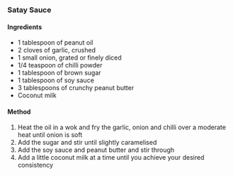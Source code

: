 ### Satay Sauce

#### Ingredients
 * 1 tablespoon of peanut oil
 * 2 cloves of garlic, crushed
 * 1 small onion, grated or finely diced
 * 1/4 teaspoon of chilli powder
 * 1 tablespoon of brown sugar
 * 1 tablespoon of soy sauce
 * 3 tablespoons of crunchy peanut butter
 * Coconut milk

#### Method
1. Heat the oil in a wok and fry the garlic, onion and chilli over a moderate heat until onion is soft
2. Add the sugar and stir until slightly caramelised
3. Add the soy sauce and peanut butter and stir through
4. Add a little coconut milk at a time until you achieve your desired consistency
